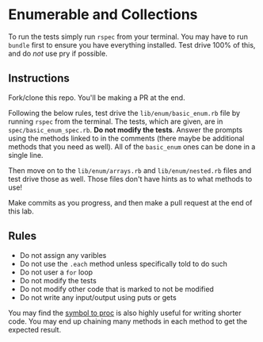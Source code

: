 # Enumerable and Collections

To run the tests simply run `rspec` from your terminal. You may have to run `bundle` first to ensure you have everything installed. Test drive 100% of this, and do *not* use pry if possible.

## Instructions

Fork/clone this repo. You'll be making a PR at the end. 

Following the below rules, test drive the `lib/enum/basic_enum.rb` file by running `rspec` from the terminal. The tests, which are given, are in `spec/basic_enum_spec.rb`. **Do not modify the tests**. Answer the prompts using the methods linked to in the comments (there maybe be additional methods that you need as well). All of the `basic_enum` ones can be done in a single line.

Then move on to the `lib/enum/arrays.rb` and `lib/enum/nested.rb` files and test drive those as well. Those files don't have hints as to what methods to use!

Make commits as you progress, and then make a pull request at the end of this lab.

## Rules

- Do not assign any varibles
- Do not use the `.each` method unless specifically told to do such
- Do not user a `for` loop
- Do not modify the tests
- Do not modify other code that is marked to not be modified
- Do not write any input/output using puts or gets

You may find the [symbol to proc](http://stackoverflow.com/questions/1217088/what-does-mapname-mean-in-ruby) is also highly useful for writing shorter code. You may end up chaining many methods in each method to get the expected result.
